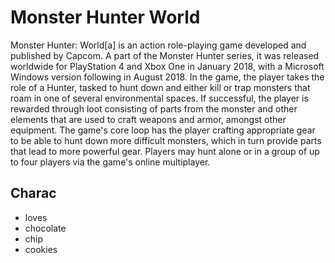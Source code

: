 # Monster Hunter World 
Monster Hunter: World[a] is an action role-playing game developed and published by Capcom. A part of the Monster Hunter series, it was released worldwide for PlayStation 4 and Xbox One in January 2018, with a Microsoft Windows version following in August 2018. In the game, the player takes the role of a Hunter, tasked to hunt down and either kill or trap monsters that roam in one of several environmental spaces. If successful, the player is rewarded through loot consisting of parts from the monster and other elements that are used to craft weapons and armor, amongst other equipment. The game's core loop has the player crafting appropriate gear to be able to hunt down more difficult monsters, which in turn provide parts that lead to more powerful gear. Players may hunt alone or in a group of up to four players via the game's online multiplayer.

## Charac
* loves
* chocolate
* chip 
* cookies